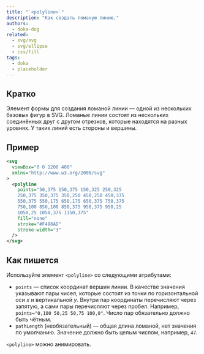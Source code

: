 ```yaml
---
title: "`<polyline>`"
description: "Как создать ломаную линию."
authors:
  - doka-dog
related:
  - svg/svg
  - svg/ellipse
  - css/fill
tags:
  - doka
  - placeholder
---
```


## Кратко

Элемент формы для создания ломаной линии — одной из нескольких базовых фигур в SVG. Ломаные линии состоят из нескольких соединённых друг с другом отрезков, которые находятся на разных уровнях. У таких линий есть стороны и вершины.

## Пример

```svg
<svg
  viewBox="0 0 1200 400"
  xmlns="http://www.w3.org/2000/svg"
>
  <polyline
    points="50,375 150,375 150,325 250,325
    250,375 350,375 350,250 450,250 450,375
    550,375 550,175 650,175 650,375 750,375
    750,100 850,100 850,375 950,375 950,25
    1050,25 1050,375 1150,375"
    fill="none"
    stroke="#F498AD"
    stroke-width="3"
  />
</svg>
```

## Как пишется

Используйте элемент `<polyline>` со следующими атрибутами:

- `points` — список координат вершин линии. В качестве значения указывают пары чисел, которые состоят из точки по горизонтальной оси _x_ и вертикальной _y_. Внутри пар координаты перечисляют через запятую, а сами пары перечисляют через пробел. Например, `points="0,100 50,25 50,75 100,0"`. Число пар обязательно должно быть чётным.
- `pathLength` (необязательный) — общая длина ломаной, нет значения по умолчанию. Значение должно быть целым числом, например, `47`.

`<polyline>` можно анимировать.
